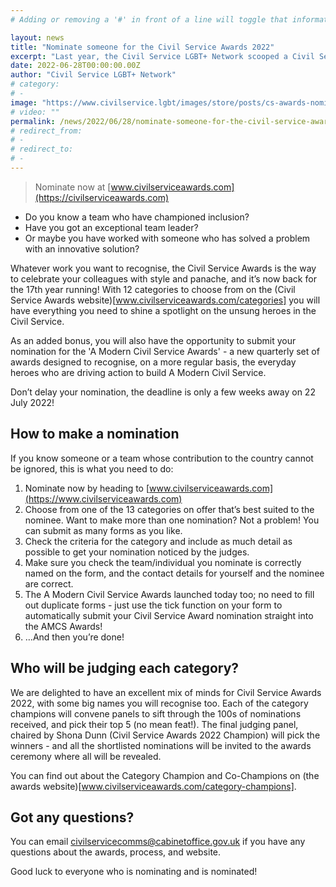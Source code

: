 ```yaml
---
# Adding or removing a '#' in front of a line will toggle that information off and on from being processed. 

layout: news
title: "Nominate someone for the Civil Service Awards 2022"
excerpt: "Last year, the Civil Service LGBT+ Network scooped a Civil Service Award. This year, it could be you!"
date: 2022-06-28T00:00:00.00Z
author: "Civil Service LGBT+ Network"
# category: 
# - 
image: "https://www.civilservice.lgbt/images/store/posts/cs-awards-nominate-2022.png"
# video: ""
permalink: /news/2022/06/28/nominate-someone-for-the-civil-service-awards-2022
# redirect_from: 
# - 
# redirect_to: 
# - 
---
```


> Nominate now at [www.civilserviceawards.com](https://civilserviceawards.com)

- Do you know a team who have championed inclusion?
- Have you got an exceptional team leader?
- Or maybe you have worked with someone who has solved a problem with an innovative solution?

Whatever work you want to recognise, the Civil Service Awards is the way to celebrate your colleagues with style and panache, and it’s now back for the 17th year running! With 12 categories to choose from on the (Civil Service Awards website)[www.civilserviceawards.com/categories] you will have everything you need to shine a spotlight on the unsung heroes in the Civil Service.

As an added bonus, you will also have the opportunity to submit your nomination for the 'A Modern Civil Service Awards' - a new quarterly set of awards designed to recognise, on a more regular basis, the everyday heroes who are driving action to build A Modern Civil Service. 

Don’t delay your nomination, the deadline is only a few weeks away on 22 July 2022!

## How to make a nomination

If you know someone or a team whose contribution to the country cannot be ignored, this is what you need to do:

1. Nominate now by heading to [www.civilserviceawards.com](https://www.civilserviceawards.com)
2. Choose from one of the 13 categories on offer that’s best suited to the nominee. Want to make more than one nomination? Not a problem! You can submit as many forms as you like.
3. Check the criteria for the category and include as much detail as possible to get your nomination noticed by the judges.
4. Make sure you check the team/individual you nominate is correctly named on the form, and the contact details for yourself and the nominee are correct. 
5. The A Modern Civil Service Awards launched today too; no need to fill out duplicate forms - just use the tick function on your form to automatically submit your Civil Service Award nomination straight into the AMCS Awards!
6. …And then you’re done!

## Who will be judging each category?

We are delighted to have an excellent mix of minds for Civil Service Awards 2022, with some big names you will recognise too. Each of the category champions will convene panels to sift through the 100s of nominations received, and pick their top 5 (no mean feat!). The final judging panel, chaired by Shona Dunn (Civil Service Awards 2022 Champion) will pick the winners - and all the shortlisted nominations will be invited to the awards ceremony where all will be revealed.

You can find out about the Category Champion and Co-Champions on (the awards website)[www.civilserviceawards.com/category-champions].

## Got any questions?

You can email <civilservicecomms@cabinetoffice.gov.uk> if you have any questions about the awards, process, and website.

Good luck to everyone who is nominating and is nominated!

